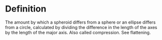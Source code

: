 # Definition

The amount by which a spheroid differs from a sphere or an ellipse
differs from a circle, calculated by dividing the difference in the
length of the axes by the length of the major axis. Also called
compression. See flattening.
